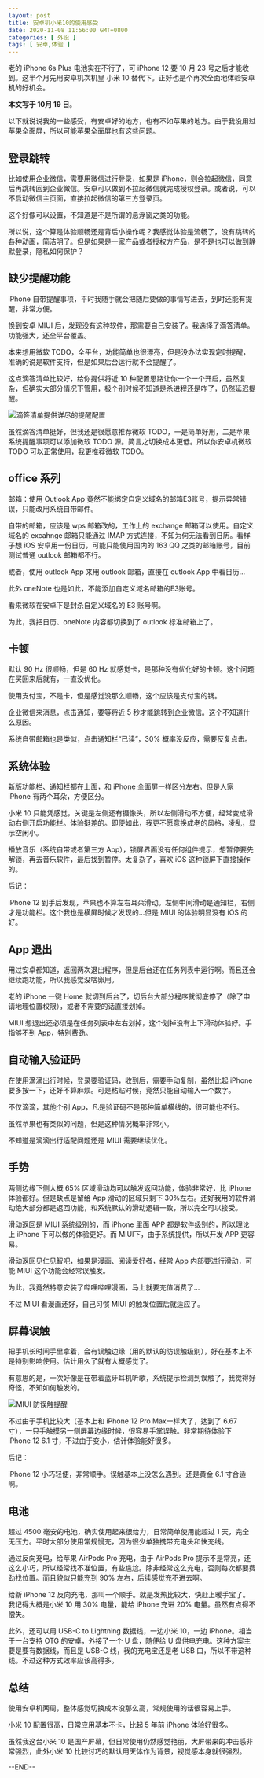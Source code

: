 ```yaml
---
layout: post
title: 安卓机小米10的使用感受
date: 2020-11-08 11:56:00 GMT+0800
categories: [ 外设 ]
tags: [ 安卓,体验 ]
---
```


老的 iPhone 6s Plus 电池实在不行了，可 iPhone 12 要 10 月 23 号之后才能收到。这半个月先用安卓机次机皇 小米 10 替代下。正好也是个再次全面地体验安卓机的好机会。

<!-- more -->

**本文写于 10月 19 日**。

以下就说说我的一些感受，有安卓好的地方，也有不如苹果的地方。由于我没用过苹果全面屏，所以可能苹果全面屏也有这些问题。

## 登录跳转

比如使用企业微信，需要用微信进行登录，如果是 iPhone，则会拉起微信，同意后再跳转回到企业微信。安卓可以做到不拉起微信就完成授权登录。或者说，可以不启动微信主页面，直接拉起微信的第三方登录页。

这个好像可以设置，不知道是不是所谓的悬浮窗之类的功能。

所以说，这个算是体验顺畅还是背后小操作呢？我感觉体验是流畅了，没有跳转的各种动画，简洁明了。但是如果是一家产品或者授权方产品，是不是也可以做到静默登录，隐私如何保护？

## 缺少提醒功能

iPhone 自带提醒事项，平时我随手就会把随后要做的事情写进去，到时还能有提醒，非常方便。

换到安卓 MIUI 后，发现没有这种软件，那需要自己安装了。我选择了滴答清单。功能强大，还全平台覆盖。

本来想用微软 TODO，全平台，功能简单也很漂亮，但是没办法实现定时提醒，准确的说是软件支持，但是如果后台运行就不会提醒了。

这点滴答清单比较好，给你提供将近 10 种配置思路让你一个一个开启，虽然复杂，但确实大部分情况下管用，极个别时候不知道是杀进程还是咋了，仍然延迟提醒。

![滴答清单提供详尽的提醒配置](https://cdn1.yukapril.com/2020-11-08-android-1.jpg)

虽然滴答清单挺好，但我还是很愿意推荐微软 TODO，一是简单好用，二是苹果系统提醒事项可以添加微软 TODO 源。简言之切换成本更低。所以你安卓机微软 TODO 可以正常使用，我更推荐微软 TODO。

## office 系列

邮箱：使用 Outlook App 竟然不能绑定自定义域名的邮箱E3账号，提示异常错误，只能改用系统自带邮件。

自带的邮箱，应该是 wps 邮箱改的，工作上的 exchange 邮箱可以使用。自定义域名的 excahnge 邮箱只能通过 IMAP 方式连接，不知为何无法看到日历。看样子想 iOS 安卓用一份日历，可能只能使用国内的 163 QQ 之类的邮箱账号，目前测试普通
outlook 邮箱都不行。

或者，使用 outlook App 来用 outlook 邮箱，直接在 outlook App 中看日历...

此外 oneNote 也是如此，不能添加自定义域名邮箱的E3账号。

看来微软在安卓下是封杀自定义域名的 E3 账号啊。

为此，我把日历、oneNote 内容都切换到了 outlook 标准邮箱上了。

## 卡顿

默认 90 Hz 很顺畅，但是 60 Hz 就感觉卡，是那种没有优化好的卡顿。这个问题在买回来后就有，一直没优化。

使用支付宝，不是卡，但是感觉没那么顺畅，这个应该是支付宝的锅。

企业微信来消息，点击通知，要等将近 5 秒才能跳转到企业微信。这个不知道什么原因。

系统自带邮箱也是类似，点击通知栏“已读”，30% 概率没反应，需要反复点击。

## 系统体验

新版功能栏、通知栏都在上面，和 iPhone 全面屏一样区分左右。但是人家 iPhone 有两个耳朵，方便区分。

小米 10 只能凭感觉，关键是左侧还有摄像头，所以左侧滑动不方便，经常变成滑动右侧开启功能栏。体验挺差的。即便如此，我更不愿意换成老的风格，凌乱，显示空闲小。

播放音乐（系统自带或者第三方 App），锁屏界面没有任何组件提示，想暂停要先解锁，再去音乐软件，最后找到暂停。太复杂了，喜欢 iOS 这种锁屏下直接操作的。

后记：

iPhone 12 到手后发现，苹果也不算左右耳朵滑动。左侧中间滑动是通知栏，右侧才是功能栏。这个我也是横屏时候才发现的...但是 MIUI 的体验明显没有 iOS 的好。

## App 退出

用过安卓都知道，返回两次退出程序，但是后台还在任务列表中运行啊。而且还会继续跑功能，所以我感觉没啥卵用。

老的 iPhone 一键 Home 就切到后台了，切后台大部分程序就彻底停了（除了申请地理位置权限），或者不需要的话直接划掉。

MIUI 想退出还必须是在任务列表中左右划掉，这个划掉没有上下滑动体验好。手指够不到 App，特别费劲。

## 自动输入验证码

在使用滴滴出行时候，登录要验证码，收到后，需要手动复制，虽然比起 iPhone 要多按一下，还好不算麻烦。可是粘贴时候，竟然只能自动输入一个数字。

不仅滴滴，其他个别 App，凡是验证码不是那种简单横线的，很可能也不行。

虽然苹果也有类似的问题，但是这种情况概率非常小。

不知道是滴滴出行适配问题还是 MIUI 需要继续优化。

## 手势

两侧边缘下侧大概 65% 区域滑动均可以触发返回功能，体验非常好，比 iPhone 体验都好。但是缺点是留给 App 滑动的区域只剩下 30%左右。还好我用的软件滑动绝大部分都是返回功能，和系统默认的滑动逻辑一致，所以完全可以接受。

滑动返回是 MIUI 系统级别的，而 iPhone 里面 APP 都是软件级别的，所以理论上 iPhone 下可以做的体验更好。而 MIUI下，由于系统提供，所以开发 APP 更容易。

滑动返回见仁见智吧，如果是漫画、阅读爱好者，经常 App 内部要进行滑动，可能 MIUI 这个功能会经常误触发。

为此，我竟然特意安装了哔哩哔哩漫画，马上就要充值消费了...

不过 MIUI 看漫画还好，自己习惯 MIUI 的触发位置后就适应了。

## 屏幕误触

把手机长时间手里拿着，会有误触边缘（用的默认的防误触级别），好在基本上不是特别影响使用。估计用久了就有大概感觉了。

有意思的是，一次好像是在带着蓝牙耳机听歌，系统提示检测到误触了，我觉得好奇怪，不知如何触发的。

![MIUI 防误触提醒](https://cdn1.yukapril.com/2020-11-08-android-2.jpg)

不过由于手机比较大（基本上和 iPhone 12 Pro Max一样大了，达到了 6.67 寸），一只手触摸另一侧屏幕边缘时候，很容易手掌误触。非常期待体验下 iPhone 12 6.1 寸，不过由于变小，估计体验能好很多。

后记：

iPhone 12 小巧轻便，非常顺手。误触基本上没怎么遇到。还是黄金 6.1 寸合适啊。

## 电池

超过 4500 毫安的电池，确实使用起来很给力，日常简单使用能超过 1 天，完全无压力。平时大部分使用常规慢充，因为很少单独携带充电头和快充线。

通过反向充电，给苹果 AirPods Pro 充电，由于 AirPods Pro 提示不是常亮，还这么小巧，所以经常找不准位置，有些尴尬。除非经常这么充电，否则每次都要费劲找位置。而且貌似只能充到 90% 左右，后续感觉充不进去啊。

给新 iPhone 12 反向充电，那叫一个顺手。就是发热比较大，快赶上暖手宝了。我记得大概是小米 10 用 30% 电量，能给 iPhone 充进 20% 电量。虽然有点得不偿失。

此外，还可以用 USB-C to Lightning 数据线，一边小米 10，一边 iPhone。相当于一台支持 OTG 的安卓，外接了一个 U 盘，随便给 U 盘供电充电。这种方案主要是要有数据线，而且是 USB-C 线，我的充电宝还是老 USB
口，所以不带这种线。不过这种方式效率应该高得多。

## 总结

使用安卓机两周，整体感觉切换成本没那么高，常规使用的话很容易上手。

小米 10 配置很高，日常应用基本不卡，比起 5 年前 iPhone 体验好很多。

虽然我这台小米 10 是国产屏幕，但日常使用仍然感觉艳丽，大屏带来的冲击感非常强烈，此外小米 10 比较讨巧的默认用天体作为背景，视觉感本身就很强烈。

--END--
